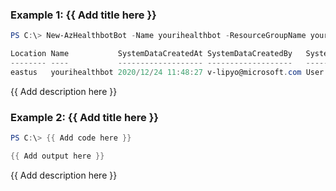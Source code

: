 ### Example 1: {{ Add title here }}
```powershell
PS C:\> New-AzHealthbotBot -Name yourihealthbot -ResourceGroupName youriTest -Location eastus -SkuName F0 -debug

Location Name           SystemDataCreatedAt SystemDataCreatedBy   SystemDataCreatedByType SystemDataLastModifiedAt SystemDataLastModifiedBy             SystemDataLastModifiedByType Type
-------- ----           ------------------- -------------------   ----------------------- ------------------------ ------------------------             ---------------------------- ----
eastus   yourihealthbot 2020/12/24 11:48:27 v-lipyo@microsoft.com User                    2020/12/24 11:48:33      6db4d6bb-6649-4dc2-84b7-0b5c6894031e Application                  Microsoft.Heal…
```

{{ Add description here }}

### Example 2: {{ Add title here }}
```powershell
PS C:\> {{ Add code here }}

{{ Add output here }}
```

{{ Add description here }}

